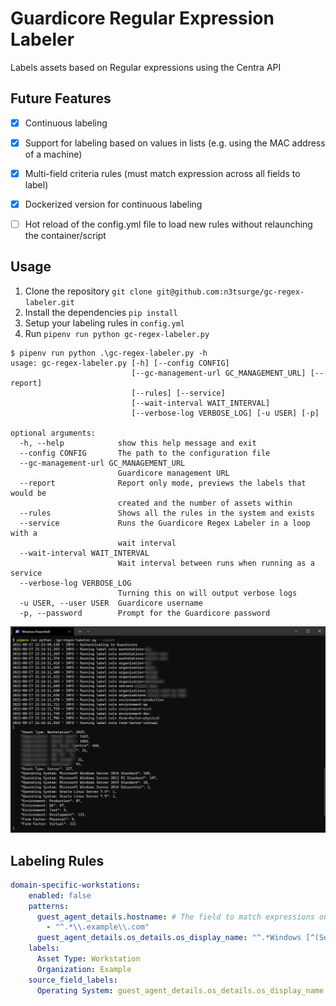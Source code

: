 # Guardicore Regular Expression Labeler

Labels assets based on Regular expressions using the Centra API

## Future Features

- [x] Continuous labeling
- [x] Support for labeling based on values in lists (e.g. using the MAC address of a machine)
- [x] Multi-field criteria rules (must match expression across all fields to label)
- [x] Dockerized version for continuous labeling
- [ ] Hot reload of the config.yml file to load new rules without relaunching the container/script


## Usage

1. Clone the repository `git clone git@github.com:n3tsurge/gc-regex-labeler.git`
2. Install the dependencies `pip install`
3. Setup your labeling rules in `config.yml`
4. Run `pipenv run python gc-regex-labeler.py`

```text
$ pipenv run python .\gc-regex-labeler.py -h
usage: gc-regex-labeler.py [-h] [--config CONFIG]
                           [--gc-management-url GC_MANAGEMENT_URL] [--report]
                           [--rules] [--service]
                           [--wait-interval WAIT_INTERVAL]
                           [--verbose-log VERBOSE_LOG] [-u USER] [-p]

optional arguments:
  -h, --help            show this help message and exit
  --config CONFIG       The path to the configuration file
  --gc-management-url GC_MANAGEMENT_URL
                        Guardicore management URL
  --report              Report only mode, previews the labels that would be
                        created and the number of assets within
  --rules               Shows all the rules in the system and exists
  --service             Runs the Guardicore Regex Labeler in a loop with a
                        wait interval
  --wait-interval WAIT_INTERVAL
                        Wait interval between runs when running as a service
  --verbose-log VERBOSE_LOG
                        Turning this on will output verbose logs
  -u USER, --user USER  Guardicore username
  -p, --password        Prompt for the Guardicore password
```

![example.png](example.png)

## Labeling Rules

```yaml
domain-specific-workstations:
    enabled: false
    patterns:
      guest_agent_details.hostname: # The field to match expressions on
        - "^.*\\.example\\.com"
      guest_agent_details.os_details.os_display_name: "^.*Windows [^(Server)].*$"
    labels:
      Asset Type: Workstation
      Organization: Example
    source_field_labels:
      Operating System: guest_agent_details.os_details.os_display_name  # Set the label key with the value of this field if prior patterns match
```
